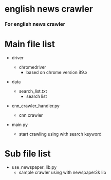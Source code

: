 # english news crawler

### For english news crawler

# Main file list
- driver
    - chromedriver
        - based on chrome version 89.x

- data
    - search_list.txt
        - search list

- cnn_crawler_handler.py
    - cnn crawler

- main.py
    - start crawling using with search keyword

# Sub file list

- use_newspaper_lib.py
    - sample crawler using with newspaper3k lib